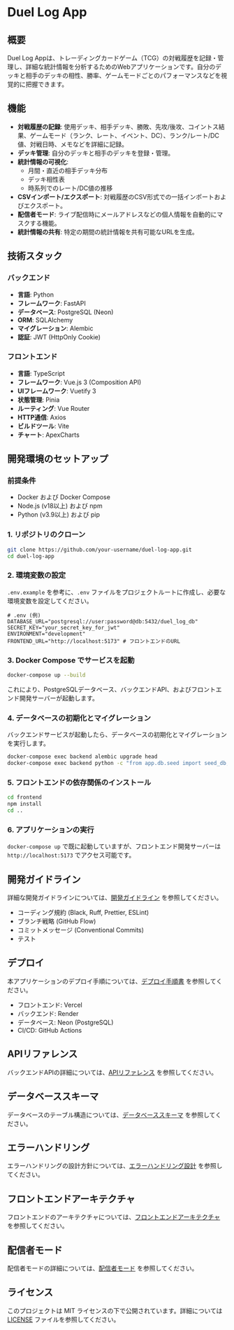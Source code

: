 # Duel Log App

## 概要

Duel Log Appは、トレーディングカードゲーム（TCG）の対戦履歴を記録・管理し、詳細な統計情報を分析するためのWebアプリケーションです。自分のデッキと相手のデッキの相性、勝率、ゲームモードごとのパフォーマンスなどを視覚的に把握できます。

## 機能

- **対戦履歴の記録**: 使用デッキ、相手デッキ、勝敗、先攻/後攻、コイントス結果、ゲームモード（ランク、レート、イベント、DC）、ランク/レート/DC値、対戦日時、メモなどを詳細に記録。
- **デッキ管理**: 自分のデッキと相手のデッキを登録・管理。
- **統計情報の可視化**:
    - 月間・直近の相手デッキ分布
    - デッキ相性表
    - 時系列でのレート/DC値の推移
- **CSVインポート/エクスポート**: 対戦履歴のCSV形式での一括インポートおよびエクスポート。
- **配信者モード**: ライブ配信時にメールアドレスなどの個人情報を自動的にマスクする機能。
- **統計情報の共有**: 特定の期間の統計情報を共有可能なURLを生成。

## 技術スタック

### バックエンド

- **言語**: Python
- **フレームワーク**: FastAPI
- **データベース**: PostgreSQL (Neon)
- **ORM**: SQLAlchemy
- **マイグレーション**: Alembic
- **認証**: JWT (HttpOnly Cookie)

### フロントエンド

- **言語**: TypeScript
- **フレームワーク**: Vue.js 3 (Composition API)
- **UIフレームワーク**: Vuetify 3
- **状態管理**: Pinia
- **ルーティング**: Vue Router
- **HTTP通信**: Axios
- **ビルドツール**: Vite
- **チャート**: ApexCharts

## 開発環境のセットアップ

### 前提条件

- Docker および Docker Compose
- Node.js (v18以上) および npm
- Python (v3.9以上) および pip

### 1. リポジトリのクローン

```bash
git clone https://github.com/your-username/duel-log-app.git
cd duel-log-app
```

### 2. 環境変数の設定

`.env.example` を参考に、`.env` ファイルをプロジェクトルートに作成し、必要な環境変数を設定してください。

```
# .env (例)
DATABASE_URL="postgresql://user:password@db:5432/duel_log_db"
SECRET_KEY="your_secret_key_for_jwt"
ENVIRONMENT="development"
FRONTEND_URL="http://localhost:5173" # フロントエンドのURL
```

### 3. Docker Compose でサービスを起動

```bash
docker-compose up --build
```

これにより、PostgreSQLデータベース、バックエンドAPI、およびフロントエンド開発サーバーが起動します。

### 4. データベースの初期化とマイグレーション

バックエンドサービスが起動したら、データベースの初期化とマイグレーションを実行します。

```bash
docker-compose exec backend alembic upgrade head
docker-compose exec backend python -c "from app.db.seed import seed_db; seed_db()" # 必要であればシードデータ投入
```

### 5. フロントエンドの依存関係のインストール

```bash
cd frontend
npm install
cd ..
```

### 6. アプリケーションの実行

`docker-compose up` で既に起動していますが、フロントエンド開発サーバーは `http://localhost:5173` でアクセス可能です。

## 開発ガイドライン

詳細な開発ガイドラインについては、[開発ガイドライン](docs/development-guide.md) を参照してください。

- コーディング規約 (Black, Ruff, Prettier, ESLint)
- ブランチ戦略 (GitHub Flow)
- コミットメッセージ (Conventional Commits)
- テスト

## デプロイ

本アプリケーションのデプロイ手順については、[デプロイ手順書](docs/deployment.md) を参照してください。

- フロントエンド: Vercel
- バックエンド: Render
- データベース: Neon (PostgreSQL)
- CI/CD: GitHub Actions

## APIリファレンス

バックエンドAPIの詳細については、[APIリファレンス](docs/api-reference.md) を参照してください。

## データベーススキーマ

データベースのテーブル構造については、[データベーススキーマ](docs/db-schema.md) を参照してください。

## エラーハンドリング

エラーハンドリングの設計方針については、[エラーハンドリング設計](docs/error-handling.md) を参照してください。

## フロントエンドアーキテクチャ

フロントエンドのアーキテクチャについては、[フロントエンドアーキテクチャ](docs/frontend-architecture.md) を参照してください。

## 配信者モード

配信者モードの詳細については、[配信者モード](docs/streamer-mode.md) を参照してください。

## ライセンス

このプロジェクトは MIT ライセンスの下で公開されています。詳細については [LICENSE](LICENSE) ファイルを参照してください。